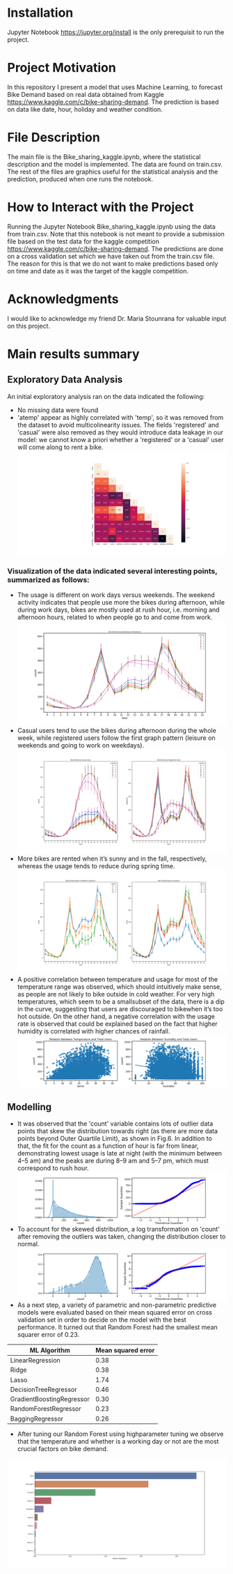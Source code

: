 # Installation
Jupyter Notebook https://jupyter.org/install is the only prerequisit to run the project.

# Project Motivation
In this repository I present a model that uses Machine Learning, to forecast Bike Demand based on real data obtained from Kaggle  
https://www.kaggle.com/c/bike-sharing-demand. The prediction is based on data like date, hour, holiday and weather condition.

# File Description
The main file is the Bike_sharing_kaggle.ipynb, where the statistical description and the model is implemented. The data are found
on train.csv. The rest of the files are graphics useful for the statistical analysis and the prediction, produced when one runs the 
notebook.

# How to Interact with the Project
Running the Jupyter Notebook Bike_sharing_kaggle.ipynb using the data from train.csv. Note that this notebook is not meant to provide a
submission file based on the test data for the kaggle competition https://www.kaggle.com/c/bike-sharing-demand. The predictions are done
on a cross validation set which we have taken out from the train.csv file. The reason for this is that we do not want to make predictions
based only on time and date as it was the target of the kaggle competition.

# Acknowledgments
I would like to acknowledge my friend Dr. Maria Stounrana for valuable input on this project.

# Main results summary
## Exploratory Data Analysis
An initial exploratory analysis ran on the data indicated the following:
* No missing data were found
* 'atemp' appear as highly correlated with 'temp', so it was removed from the dataset to avoid multicolinearity issues. The fields 'registered' and 'casual' were also removed as they would introduce data leakage in our model: we cannot know a priori whether a 'registered' or a 'casual' user will come along to rent a bike. 
![Correlation matrix](https://github.com/iris-theof/Bike-Demand/blob/main/correlation_matrix.png)

### Visualization of the data indicated several interesting points, summarized as follows:
* The usage is different on work days versus weekends. The weekend
activity indicates that people use more the bikes during afternoon, while during work days,
bikes are mostly used at rush hour, i.e. morning and afternoon hours, related to when people
go to and come from work.
![Weekday](https://github.com/iris-theof/Bike-Demand/blob/main/weekday.png)
* Casual users tend to use the bikes during afternoon during the whole week, while registered
users follow the first graph pattern (leisure on weekends and going to work on weekdays).
![Casual-Registered](https://github.com/iris-theof/Bike-Demand/blob/main/casual_registered.png)
* More bikes are rented when it’s sunny and in the fall, respectively,
whereas the usage tends to reduce during spring time. 
![Weather-season](https://github.com/iris-theof/Bike-Demand/blob/main/weather_season.png)
* A positive correlation between temperature and usage for most of the
temperature range was observed, which should intuitively make sense, as people are not
likely to bike outside in cold weather. For very high temperatures, which seem to be a smallsubset of the data, there is a dip in the curve, suggesting that users are discouraged to bikewhen it’s too hot outside. On the other hand, a negative correlation with the usage rate is
observed that could be explained based on the fact that higher humidity is correlated with
higher chances of rainfall.
![Temperature](https://github.com/iris-theof/Bike-Demand/blob/main/weather_humidity.png)

## Modelling

* It was observed that the 'count' variable contains lots of outlier data points that skew the distribution
towards right (as there are more data points beyond Outer Quartile Limit), as shown in Fig.6. In
addition to that, the fit for the count as a function of hour is far from linear, demonstrating lowest
usage is late at night (with the minimum between 4–5 am) and the peaks are during 8–9 am and 5–7
pm, which must correspond to rush hour.
![Before](https://github.com/iris-theof/Bike-Demand/blob/main/count_quantiles_before_log.png)
* To account for the skewed distribution, a log transformation on 'count' after removing the
outliers was taken, changing the distribution closer to normal.
![After](https://github.com/iris-theof/Bike-Demand/blob/main/count_quantiles_after_log.png)
* As a next step, a variety of parametric and non-parametric predictive models were evaluated
based on their mean squared error on cross validation set in order to decide on the model with the best performance.
It turned out that Random Forest had the smallest mean squarer error of 0.23.

| ML Algorithm             |  Mean squared error |
| -------------            | --------------------|
| LinearRegression         |0.38                 |
| Ridge                    |0.38                 |
| Lasso                    |1.74                 |
| DecisionTreeRegressor    |0.46                 |
| GradientBoostingRegressor|0.30                 |
| RandomForestRegressor    |0.23                 |
| BaggingRegressor         |0.26                 |

* After tuning our Random Forest using highparameter tuning we observe that the temperature and whether is a working day or not are the most
crucial factors on bike demand.

![Bike_Demand](https://github.com/iris-theof/Bike-Demand/blob/main/Features.png)

     
